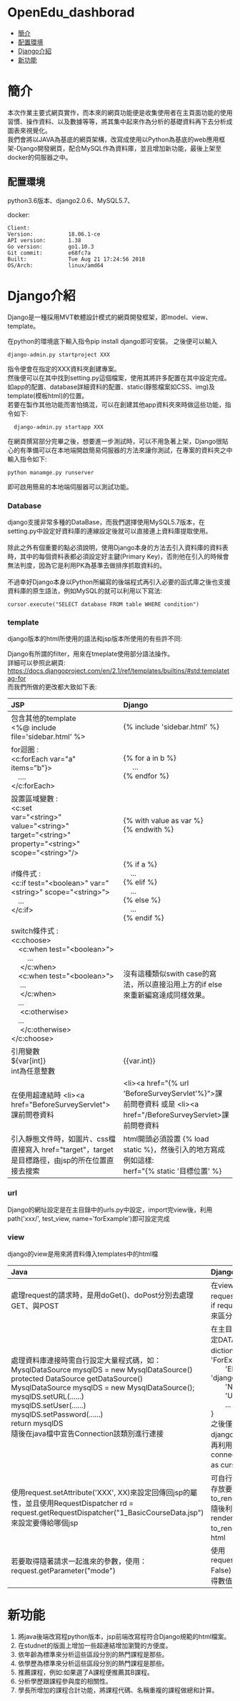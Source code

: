 # OpenEdu_dashborad
*  [簡介](#簡介)
*  [配置環境](#配置環境)
*  [Django介紹](#Django介紹)
*  [新功能](#新功能)

  



# 簡介
本次作業主要式網頁實作，而本來的網頁功能便是收集使用者在主頁面功能的使用習慣、操作資料、以及數據等等，將其集中起來作為分析的基礎資料再下去分析成圖表來視覺化。</br>
  我們會將以JAVA為基底的網頁架構，改寫成使用以Python為基底的web應用框架-Django開發網頁，配合MySQL作為資料庫，並且增加新功能，最後上架至docker的伺服器之中。
  

## 配置環境
  
  python3.6版本、django2.0.6、MySQL5.7、
  
  docker:
  
    Client:
    Version:           18.06.1-ce  
    API version:       1.38  
    Go version:        go1.10.3  
    Git commit:        e68fc7a  
    Built:             Tue Aug 21 17:24:56 2018  
    OS/Arch:           linux/amd64

# Django介紹
  Django是一種採用MVT軟體設計模式的網頁開發框架，即model、view、template。
  
  在python的環境底下輸入指令pip install django即可安裝。
  之後便可以輸入</br>
      
    django-admin.py startproject XXX

  指令便會在指定的XXX資料夾創建專案。</br>
  然後便可以在其中找到setting.py這個檔案，使用其將許多配置在其中設定完成。</br>
  如app的配置、database詳細資料的配置、static(靜態檔案如CSS、img)及template(模板html)的位置。</br>
  若要在製作其他功能而害怕搞混，可以在創建其他app資料夾來時做這些功能，指令如下:</br>
  
      django-admin.py startapp XXX
  在網頁撰寫部分完畢之後，想要進一步測試時，可以不用急著上架，Django很貼心的有準備可以在本地端開啟簡易伺服器的方法來讓你測試，在專案的資料夾之中輸入指令如下: </br>

    python manamge.py runserver
  即可啟用簡易的本地端伺服器可以測試功能。    
  
  ### Database
  django支援非常多種的DataBase，而我們選擇使用MySQL5.7版本，在setting.py中設定好資料庫的連線設定後就可以直接連上資料庫提取使用。  <br /><br />
  除此之外有個重要的點必須說明，使用Django本身的方法去引入資料庫的資料表時，其中的每個資料表都必須設定好主鍵(Primary Key)，否則他在引入的時候會無法判度，因為它是利用PK為基準去做排序抓取資料的。  <br /><br />
  不過幸好Django本身以Python所編寫的後端程式再引入必要的函式庫之後也支援資料庫的原生語法，例如MySQL的就可以利用以下寫法:<br />
 
    cursor.execute("SELECT database FROM table WHERE condition")
    
    
### template
  django版本的html所使用的語法和jsp版本所使用的有些許不同:
  
  Django有所謂的filter，用來在tmeplate使用部分語法操作。 </br>
  詳細可以參照此網頁:
https://docs.djangoproject.com/en/2.1/ref/templates/builtins/#std:templatetag-for </br>
  而我們所做的更改都大致如下表:
  
  
| JSP | Django  |
| :------------ |:---------------|
| 包含其他的template <br /> <%@ include file='sidebar.html' %>| {% include 'sidebar.html' %} |
| for迴圈 : </br> <c:forEach var="a" items=”b"}> <br />&emsp;.... <br /> </c:forEach>| {% for a in b %} <br /> &emsp; ... <br /> {% endfor %} |
| 設置區域變數 : </br> <c:set <br /> var="&lt;string>" <br /> value="&lt;string>" <br /> target="&lt;string>" <br /> property="&lt;string>" <br /> scope="&lt;string>"/>  | {% with value as var %}<br />{% endwith %}|
|if條件式 : </br> <c:if test="&lt;boolean>" var="&lt;string>" scope="&lt;string>"><br />&emsp;...<br /></c:if> | {% if a %}<br />&emsp;...<br />{% elif %}<br />&emsp;...<br />{% else %}<br />&emsp;...<br />{% endif %} |
| switch條件式 : </br> <c:choose> <br /> &emsp;<c:when test="&lt;boolean>"> <br />&emsp;&emsp; ... <br />&emsp; </c:when> <br />&emsp;<c:when test="&lt;boolean>"><br />&emsp; ... <br />&emsp; </c:when><br /> &emsp;... <br />&emsp; <c:otherwise><br /> &emsp;...<br />&emsp; </c:otherwise> <br /> </c:choose> | 沒有這種類似swith case的寫法，所以直接沿用上方的if else來重新編寫達成同樣效果。 |
|引用變數 <br /> ${var[int]} </br> int為任意整數 | {{var.int}} |
|在使用超連結時   &lt;li>&lt;a href="BeforeSurveyServlet">課前問卷資料</a></li> | &lt;li>&lt;a href="{% url 'BeforeSurveyServlet'%}">課前問卷資料</a></li> 或是 &lt;li>&lt;a href="/BeforeSurveyServlet>課前問卷資料</a></li>  |
| 引入靜態文件時，如圖片、css檔直接寫入 href="target"，target是目標路徑，由jsp的所在位置直接去搜索 | html開頭必須設置 {% load static %}，然後引入的地方寫成例如這樣: </br> herf="{% static '目標位置' %} |

### url
 Django的網址設定是在主目錄中的urls.py中設定，import完view後，利用path('xxx/', test_view, name='forExample')即可設定完成

### view
  django的view是用來將資料傳入templates中的html檔
  
| Java | Django  |
| :------------ |:---------------|
| 處理request的請求時，是用doGet()、doPost分別去處理GET、與POST| 在view中使用if request.method=='GET': 及 if request.method=='POST':來區分|
| 處理資料庫連接時需自行設定大量程式碼，如：<br/>MysqlDataSource mysqlDS = new MysqlDataSource() <br/>protected DataSource getDataSource() <br/>MysqlDataSource mysqlDS = new MysqlDataSource();<br/> mysqlDS.setURL(......) <br/> mysqlDS.setUser(......) <br/> mysqlDS.setPassword(......) <br/> return mysqlDS<br> 隨後在java檔中宣告Connection該類別進行連接 | 在主目錄中的setting.py中設定DATABASES這一dictionary，如下：<br/> 'ForExample': {<br/>&emsp;&emsp;'ENGINE': 'django.db.backends.mysql',<br>&emsp;&emsp;'NAME': 'edxresult',<br>&emsp;&emsp;'USER': 'xxx',<br>&emsp;&emsp;...<br>}<br>之後僅需要在view中import django.db.connections後，再利用with connections['test'].cursor() as cursor:後即可進行連接 | 
| 使用request.setAttribute('XXX', XX)來設定回傳回jsp的屬性，並且使用RequestDispatcher rd = request.getRequestDispatcher("1_BasicCourseData.jsp")來設定要傳給哪個jsp | 可自行宣告一個dictionary來存放要回傳的屬性，如：<br> to_render['test']=123 <br> 隨後利用 return render(request, 'test.html', to_render)來決定傳給哪個html |
| 若要取得隨著請求一起進來的參數，使用：<br>request.getParameter("mode") | 使用request.GET.get('mode', False) 其中False是當無法取得數值時的默認值 

# 新功能

1. 將java後端改寫程python版本，jsp前端改寫程符合Django規範的html檔案。
2. 在studnet的版面上增加一些超連結增加瀏覽的方便度。
3. 依年齡為標準來分析這些區段分別的熱門課程是那些。
4. 依學歷為標準來分析這些區段分別的熱門課程是那些。
5. 推薦課程，例如:如果選了A課程便推薦其B課程。
6. 分析學歷跟課程參與度的相關性。
7. 學長所增加的課程合計功能，將課程代碼、名稱重複的課程做總和計算。



